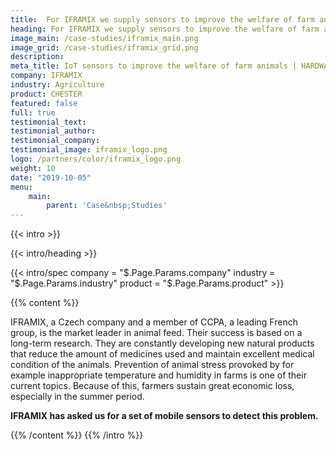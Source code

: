 ```yaml
---
title:  For IFRAMIX we supply sensors to improve the welfare of farm animals
heading: For IFRAMIX we supply sensors to improve the welfare of farm animals
image_main: /case-studies/iframix_main.png
image_grid: /case-studies/iframix_grid.png
description:
meta_title: IoT sensors to improve the welfare of farm animals | HARDWARIO Case Study
company: IFRAMIX
industry: Agriculture
product: CHESTER
featured: false
full: true
testimonial_text:
testimonial_author:
testimonial_company:
testimonial_image: iframix_logo.png
logo: /partners/color/iframix_logo.png
weight: 10
date: "2019-10-05"
menu:
    main:
        parent: 'Case&nbsp;Studies'
---
```


{{< intro >}}

{{< intro/heading >}}

{{< intro/spec company = "$.Page.Params.company" industry = "$.Page.Params.industry" product = "$.Page.Params.product" >}}

{{% content %}}

IFRAMIX, a Czech company and a member of CCPA, a leading French group, is the market leader in animal feed. Their success is based on a long-term research. They are constantly developing new natural products that reduce the amount of medicines used and maintain excellent medical condition of the animals. Prevention of animal stress provoked by for example inappropriate temperature and humidity in farms is one of their current topics. Because of this, farmers sustain great economic loss, especially in the summer period. 

**IFRAMIX has asked us for a set of mobile sensors to detect this problem.**

{{% /content %}}
{{% /intro %}}

